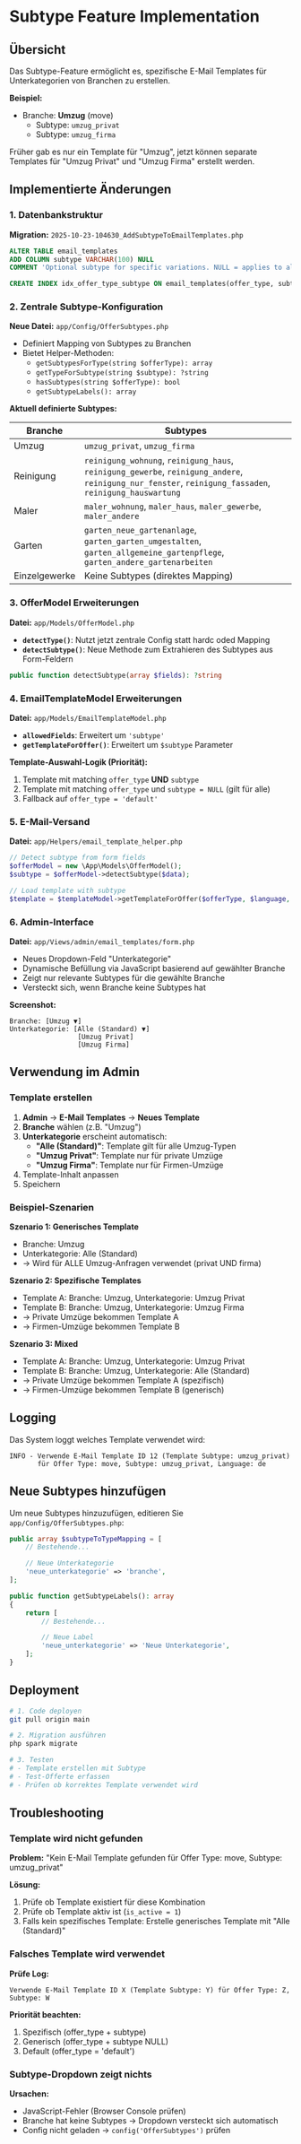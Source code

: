 # Subtype Feature Implementation

## Übersicht

Das Subtype-Feature ermöglicht es, spezifische E-Mail Templates für Unterkategorien von Branchen zu erstellen.

**Beispiel:**
- Branche: **Umzug** (move)
  - Subtype: `umzug_privat`
  - Subtype: `umzug_firma`

Früher gab es nur ein Template für "Umzug", jetzt können separate Templates für "Umzug Privat" und "Umzug Firma" erstellt werden.

## Implementierte Änderungen

### 1. Datenbankstruktur

**Migration:** `2025-10-23-104630_AddSubtypeToEmailTemplates.php`

```sql
ALTER TABLE email_templates
ADD COLUMN subtype VARCHAR(100) NULL
COMMENT 'Optional subtype for specific variations. NULL = applies to all subtypes';

CREATE INDEX idx_offer_type_subtype ON email_templates(offer_type, subtype);
```

### 2. Zentrale Subtype-Konfiguration

**Neue Datei:** `app/Config/OfferSubtypes.php`

- Definiert Mapping von Subtypes zu Branchen
- Bietet Helper-Methoden:
  - `getSubtypesForType(string $offerType): array`
  - `getTypeForSubtype(string $subtype): ?string`
  - `hasSubtypes(string $offerType): bool`
  - `getSubtypeLabels(): array`

**Aktuell definierte Subtypes:**

| Branche     | Subtypes                                                                                                                |
|-------------|-------------------------------------------------------------------------------------------------------------------------|
| Umzug       | `umzug_privat`, `umzug_firma`                                                                                          |
| Reinigung   | `reinigung_wohnung`, `reinigung_haus`, `reinigung_gewerbe`, `reinigung_andere`, `reinigung_nur_fenster`, `reinigung_fassaden`, `reinigung_hauswartung` |
| Maler       | `maler_wohnung`, `maler_haus`, `maler_gewerbe`, `maler_andere`                                                        |
| Garten      | `garten_neue_gartenanlage`, `garten_garten_umgestalten`, `garten_allgemeine_gartenpflege`, `garten_andere_gartenarbeiten` |
| Einzelgewerke | Keine Subtypes (direktes Mapping)                                                                                     |

### 3. OfferModel Erweiterungen

**Datei:** `app/Models/OfferModel.php`

- **`detectType()`**: Nutzt jetzt zentrale Config statt hardc oded Mapping
- **`detectSubtype()`**: Neue Methode zum Extrahieren des Subtypes aus Form-Feldern

```php
public function detectSubtype(array $fields): ?string
```

### 4. EmailTemplateModel Erweiterungen

**Datei:** `app/Models/EmailTemplateModel.php`

- **`allowedFields`**: Erweitert um `'subtype'`
- **`getTemplateForOffer()`**: Erweitert um `$subtype` Parameter

**Template-Auswahl-Logik (Priorität):**

1. Template mit matching `offer_type` **UND** `subtype`
2. Template mit matching `offer_type` und `subtype = NULL` (gilt für alle)
3. Fallback auf `offer_type = 'default'`

### 5. E-Mail-Versand

**Datei:** `app/Helpers/email_template_helper.php`

```php
// Detect subtype from form fields
$offerModel = new \App\Models\OfferModel();
$subtype = $offerModel->detectSubtype($data);

// Load template with subtype
$template = $templateModel->getTemplateForOffer($offerType, $language, $subtype);
```

### 6. Admin-Interface

**Datei:** `app/Views/admin/email_templates/form.php`

- Neues Dropdown-Feld "Unterkategorie"
- Dynamische Befüllung via JavaScript basierend auf gewählter Branche
- Zeigt nur relevante Subtypes für die gewählte Branche
- Versteckt sich, wenn Branche keine Subtypes hat

**Screenshot:**
```
Branche: [Umzug ▼]
Unterkategorie: [Alle (Standard) ▼]
                 [Umzug Privat]
                 [Umzug Firma]
```

## Verwendung im Admin

### Template erstellen

1. **Admin** → **E-Mail Templates** → **Neues Template**
2. **Branche** wählen (z.B. "Umzug")
3. **Unterkategorie** erscheint automatisch:
   - **"Alle (Standard)"**: Template gilt für alle Umzug-Typen
   - **"Umzug Privat"**: Template nur für private Umzüge
   - **"Umzug Firma"**: Template nur für Firmen-Umzüge
4. Template-Inhalt anpassen
5. Speichern

### Beispiel-Szenarien

**Szenario 1: Generisches Template**
- Branche: Umzug
- Unterkategorie: Alle (Standard)
- → Wird für ALLE Umzug-Anfragen verwendet (privat UND firma)

**Szenario 2: Spezifische Templates**
- Template A: Branche: Umzug, Unterkategorie: Umzug Privat
- Template B: Branche: Umzug, Unterkategorie: Umzug Firma
- → Private Umzüge bekommen Template A
- → Firmen-Umzüge bekommen Template B

**Szenario 3: Mixed**
- Template A: Branche: Umzug, Unterkategorie: Umzug Privat
- Template B: Branche: Umzug, Unterkategorie: Alle (Standard)
- → Private Umzüge bekommen Template A (spezifisch)
- → Firmen-Umzüge bekommen Template B (generisch)

## Logging

Das System loggt welches Template verwendet wird:

```
INFO - Verwende E-Mail Template ID 12 (Template Subtype: umzug_privat)
       für Offer Type: move, Subtype: umzug_privat, Language: de
```

## Neue Subtypes hinzufügen

Um neue Subtypes hinzuzufügen, editieren Sie `app/Config/OfferSubtypes.php`:

```php
public array $subtypeToTypeMapping = [
    // Bestehende...

    // Neue Unterkategorie
    'neue_unterkategorie' => 'branche',
];

public function getSubtypeLabels(): array
{
    return [
        // Bestehende...

        // Neue Label
        'neue_unterkategorie' => 'Neue Unterkategorie',
    ];
}
```

## Deployment

```bash
# 1. Code deployen
git pull origin main

# 2. Migration ausführen
php spark migrate

# 3. Testen
# - Template erstellen mit Subtype
# - Test-Offerte erfassen
# - Prüfen ob korrektes Template verwendet wird
```

## Troubleshooting

### Template wird nicht gefunden

**Problem:** "Kein E-Mail Template gefunden für Offer Type: move, Subtype: umzug_privat"

**Lösung:**
1. Prüfe ob Template existiert für diese Kombination
2. Prüfe ob Template aktiv ist (`is_active = 1`)
3. Falls kein spezifisches Template: Erstelle generisches Template mit "Alle (Standard)"

### Falsches Template wird verwendet

**Prüfe Log:**
```
Verwende E-Mail Template ID X (Template Subtype: Y) für Offer Type: Z, Subtype: W
```

**Priorität beachten:**
1. Spezifisch (offer_type + subtype)
2. Generisch (offer_type + subtype NULL)
3. Default (offer_type = 'default')

### Subtype-Dropdown zeigt nichts

**Ursachen:**
- JavaScript-Fehler (Browser Console prüfen)
- Branche hat keine Subtypes → Dropdown versteckt sich automatisch
- Config nicht geladen → `config('OfferSubtypes')` prüfen

